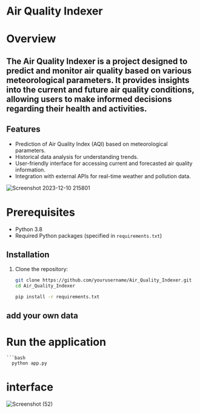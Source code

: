 # Air Quality Indexer

# Overview
## The Air Quality Indexer is a project designed to predict and monitor air quality based on various meteorological parameters. It provides insights into the current and future air quality conditions, allowing users to make informed decisions regarding their health and activities.

## Features

- Prediction of Air Quality Index (AQI) based on meteorological parameters.
- Historical data analysis for understanding trends.
- User-friendly interface for accessing current and forecasted air quality information.
- Integration with external APIs for real-time weather and pollution data.


![Screenshot 2023-12-10 215801](https://github.com/Praveen9131/AQI_deployment/assets/121826658/74a504b1-56b8-4c37-ae8c-f537301926ce)

# Prerequisites

- Python 3.8
- Required Python packages (specified in `requirements.txt`)

## Installation

1. Clone the repository:

   ```bash
   git clone https://github.com/yourusername/Air_Quality_Indexer.git
   cd Air_Quality_Indexer

   pip install -r requirements.txt


## add your own data 


# Run the application 
  
    ```bash
      python app.py

# interface 

![Screenshot (52)](https://github.com/Praveen9131/AQI_deployment/assets/121826658/6eed94e1-2ec9-44b7-abe8-b28d24bd539e)


   
